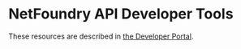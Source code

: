 
# NetFoundry API Developer Tools

These resources are described in [the Developer Portal](https://developer.netfoundry.io/v2/tools/).

